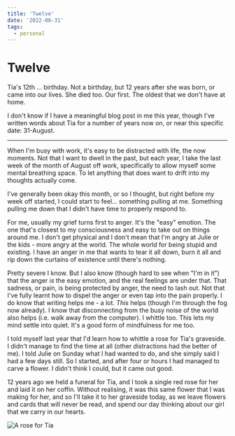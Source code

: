 ```yaml
---
title: 'Twelve'
date: '2022-08-31'
tags:
  - personal
---
```


# Twelve

Tia's 12th … birthday. Not a birthday, but 12 years after she was born, or came into our lives. She died too. Our first. The oldest that we don't have at home.

I don't know if I have a meaningful blog post in me this year, though I've written words about Tia for a number of years now on, or near this specific date: 31&zwj;-&zwj;August.

<!--more-->

----

When I'm busy with work, it's easy to be distracted with life, the now moments. Not that I want to dwell in the past, but each year, I take the last week of the month of August off work, specifically to allow myself some mental breathing space. To let anything that does want to drift into my thoughts actually come.

I've generally been okay this month, or so I thought, but right before my week off started, I could start to feel… something pulling at me. Something pulling me down that I didn't have time to properly respond to.

For me, usually my grief turns first to anger. It's the "easy" emotion. The one that's closest to my consciousness and easy to take out on things around me. I don't get physical and I don't mean that I'm angry at Julie or the kids - more angry at the world. The whole world for being stupid and existing. I have an anger in me that wants to tear it all down, burn it all and rip down the curtains of existence until there's nothing.

Pretty severe I know. But I also know (though hard to see when "I'm in it") that the anger _is_ the easy emotion, and the real feelings are under that. That sadness, or pain, is being protected by anger, the need to lash out. Not that I've fully learnt how to dispel the anger or even tap into the pain properly. I do know that writing helps me - a lot. _This_ helps (though I'm through the fog now already). I know that disconnecting from the busy noise of the world also helps (i.e. walk away from the computer). I whittle too. This lets my mind settle into quiet. It's a good form of mindfulness for me too.

I told myself last year that I'd learn how to whittle a rose for Tia's graveside. I didn't manage to find the time at all (other distractions had the better of me). I told Julie on Sunday what I had wanted to do, and she simply said I had a few days still. So I started, and after four or hours I had managed to carve a flower. I didn't think I could, but it came out good.

12 years ago we held a funeral for Tia, and I took a single red rose for her and laid it on her coffin. Without realising, it was this same flower that I was making for her, and so I'll take it to her graveside today, as we leave flowers and cards that will never be read, and spend our day thinking about our girl that we carry in our hearts.

![A rose for Tia](/images/rose-flower.jpg)
